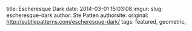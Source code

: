 title: Escheresque Dark
date: 2014-03-01 15:03:08
imgur: 
slug: escheresque-dark
author: Ste Patten
authorsite: 
original: http://subtlepatterns.com/escheresque-dark/
tags: featured, geometric,
